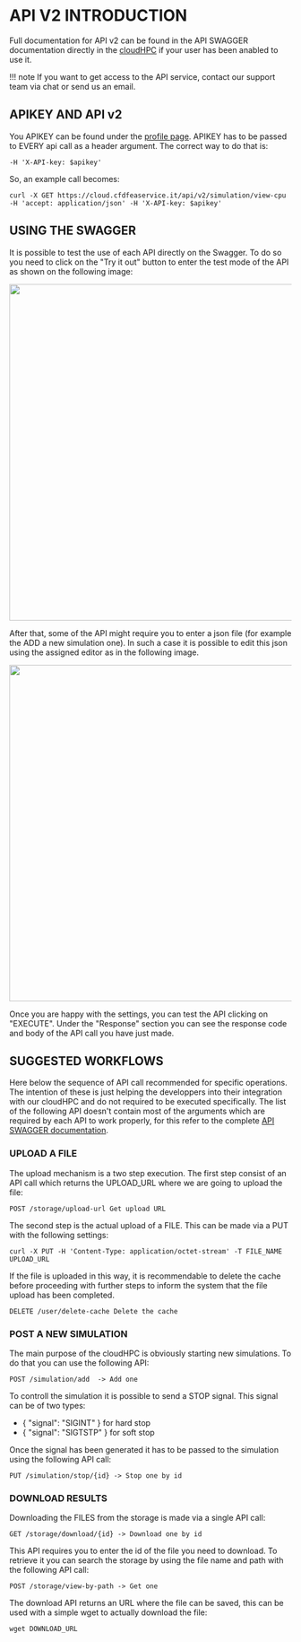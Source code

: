 # API V2 INTRODUCTION

Full documentation for API v2 can be found in the API SWAGGER documentation directly in the [cloudHPC](https://cloud.cfdfeaservice.it/en/catuser/view-api) if your user has been anabled to use it.

!!! note
    If you want to get access to the API service, contact our support team via chat or send us an email.

## APIKEY AND API v2
You APIKEY can be found under the [profile page](APIKEY.md). APIKEY has to be passed to EVERY api call as a header argument. The correct way to do that is:

    -H 'X-API-key: $apikey'

So, an example call becomes:

    curl -X GET https://cloud.cfdfeaservice.it/api/v2/simulation/view-cpu -H 'accept: application/json' -H 'X-API-key: $apikey'

## USING THE SWAGGER
It is possible to test the use of each API directly on the Swagger. To do so you need to click on the "Try it out" button to enter the test mode of the API as shown on the following image:

<p align="center">
   <img width="600" src="https://cfdfeaservice.it/wiki/cloud-hpc/images/APISwagger-1.jpg">
</p>

After that, some of the API might require you to enter a json file (for example the ADD a new simulation one). In such a case it is possible to edit this json using the assigned editor as in the following image.

<p align="center">
   <img width="600" src="https://cfdfeaservice.it/wiki/cloud-hpc/images/APISwagger-2.jpg">
</p>

Once you are happy with the settings, you can test the API clicking on "EXECUTE". Under the "Response" section you can see the response code and body of the API call you have just made.

## SUGGESTED WORKFLOWS
Here below the sequence of API call recommended for specific operations. The intention of these is just helping the developpers into their integration with our cloudHPC and do not required to be executed specifically. The list of the following API doesn't contain most of the arguments which are required by each API to work properly, for this refer to the complete [API SWAGGER documentation](https://cloud.cfdfeaservice.it/en/catuser/view-api).

### UPLOAD A FILE
The upload mechanism is a two step execution. The first step consist of an API call which returns the UPLOAD_URL where we are going to upload the file:

    POST /storage/upload-url Get upload URL

The second step is the actual upload of a FILE. This can be made via a PUT with the following settings:

    curl -X PUT -H 'Content-Type: application/octet-stream' -T FILE_NAME UPLOAD_URL

If the file is uploaded in this way, it is recommendable to delete the cache before proceeding with further steps to inform the system that the file upload has been completed.

    DELETE /user/delete-cache Delete the cache

### POST A NEW SIMULATION
The main purpose of the cloudHPC is obviously starting new simulations. To do that you can use the following API:

    POST /simulation/add  -> Add one

To controll the simulation it is possible to send a STOP signal. This signal can be of two types: 
* 	{ "signal": "SIGINT" }	 for hard stop
* 	{ "signal": "SIGTSTP" }	for soft stop

Once the signal has been generated it has to be passed to the simulation using the following API call:

    PUT /simulation/stop/{id} -> Stop one by id

### DOWNLOAD RESULTS
Downloading the FILES from the storage is made via a single API call:

    GET /storage/download/{id} -> Download one by id

This API requires you to enter the id of the file you need to download. To retrieve it you can search the storage by using the file name and path with the following API call:

    POST /storage/view-by-path -> Get one

The download API returns an URL where the file can be saved, this can be used with a simple wget to actually download the file:

    wget DOWNLOAD_URL
